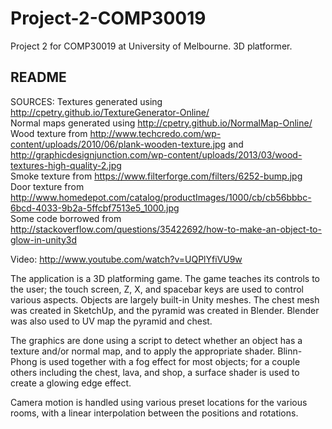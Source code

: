 # Project-2-COMP30019
Project 2 for COMP30019 at University of Melbourne. 3D platformer.

README
--
SOURCES:
Textures generated using http://cpetry.github.io/TextureGenerator-Online/ <br/>
Normal maps generated using http://cpetry.github.io/NormalMap-Online/ <br/>
Wood texture from http://www.techcredo.com/wp-content/uploads/2010/06/plank-wooden-texture.jpg and http://graphicdesignjunction.com/wp-content/uploads/2013/03/wood-textures-high-quality-2.jpg <br/>
Smoke texture from https://www.filterforge.com/filters/6252-bump.jpg <br/>
Door texture from http://www.homedepot.com/catalog/productImages/1000/cb/cb56bbbc-6bcd-4033-9b2a-5ffcbf7513e5_1000.jpg <br/>
Some code borrowed from http://stackoverflow.com/questions/35422692/how-to-make-an-object-to-glow-in-unity3d <br/>

Video: http://www.youtube.com/watch?v=UQPlYfiVU9w

The application is a 3D platforming game. The game teaches its controls to the user; the touch screen, Z, X, and spacebar keys are used to control various aspects.
Objects are largely built-in Unity meshes. The chest mesh was created in SketchUp, and the pyramid was created in Blender. Blender was also used to UV map the pyramid and chest.

The graphics are done using a script to detect whether an object has a texture and/or normal map, and to apply the appropriate shader.
Blinn-Phong is used together with a fog effect for most objects; for a couple others including the chest, lava, and shop, a surface shader is used to create a glowing edge effect.

Camera motion is handled using various preset locations for the various rooms, with a linear interpolation between the positions and rotations.